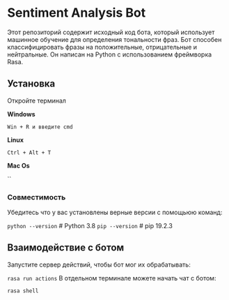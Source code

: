 <div alight='left'>
  
# Sentiment Analysis Bot
Этот репозиторий содержит исходный код бота, который использует машинное обучение для определения тональности фраз. Бот способен классифицировать фразы на положительные, отрицательные и нейтральные. Он написан на Python с использованием фреймворка Rasa.
## Установка
Откройте терминал
  
__Windows__

`Win + R и введите cmd`

__Linux__

`Ctrl + Alt + T`

__Mac Os__

``
### Совместимость 

Убедитесь что у вас установлены верные версии с помощьюю команд:

`python --version` # Python 3.8
`pip --version` # pip 19.2.3


## Взаимодействие с ботом
Запустите сервер действий, чтобы бот мог их обрабатывать:

`rasa run actions`
В отдельном терминале можете начать чат с ботом:

`rasa shell`
</div>
